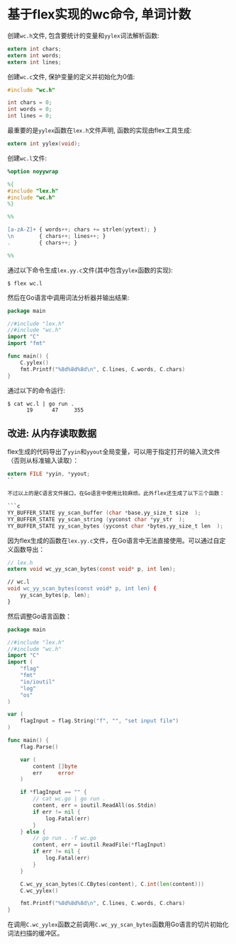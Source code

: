# 基于flex实现的wc命令, 单词计数

创建`wc.h`文件, 包含要统计的变量和`yylex`词法解析函数:

```c
extern int chars;
extern int words;
extern int lines;
```

创建`wc.c`文件, 保护变量的定义并初始化为0值:

```c
#include "wc.h"

int chars = 0;
int words = 0;
int lines = 0;
```

最重要的是`yylex`函数在`lex.h`文件声明, 函数的实现由flex工具生成:

```c
extern int yylex(void);
```

创建`wc.l`文件:

```flex
%option noyywrap

%{
#include "lex.h"
#include "wc.h"
%}

%%

[a-zA-Z]+ { words++; chars += strlen(yytext); }
\n        { chars++; lines++; }
.         { chars++; }

%%
```

通过以下命令生成`lex.yy.c`文件(其中包含`yylex`函数的实现):

```
$ flex wc.l
```

然后在Go语言中调用词法分析器并输出结果:

```go
package main

//#include "lex.h"
//#include "wc.h"
import "C"
import "fmt"

func main() {
	C.yylex()
	fmt.Printf("%8d%8d%8d\n", C.lines, C.words, C.chars)
}
```

通过以下的命令运行:

```
$ cat wc.l | go run .
      19      47     355
```

## 改进: 从内存读取数据

flex生成的代码导出了`yyin`和`yyout`全局变量，可以用于指定打开的输入流文件（否则从标准输入读取）：

```c
extern FILE *yyin, *yyout;
``

不过以上的是C语言文件接口，在Go语言中使用比较麻烦。此外flex还生成了以下三个函数：

```c
YY_BUFFER_STATE yy_scan_buffer (char *base,yy_size_t size  );
YY_BUFFER_STATE yy_scan_string (yyconst char *yy_str  );
YY_BUFFER_STATE yy_scan_bytes (yyconst char *bytes,yy_size_t len  );
```

因为flex生成的函数在`lex.yy.c`文件，在Go语言中无法直接使用。可以通过自定义函数导出：

```c
// lex.h
extern void wc_yy_scan_bytes(const void* p, int len);
```

```flex
// wc.l
void wc_yy_scan_bytes(const void* p, int len) {
	yy_scan_bytes(p, len);
}
```

然后调整Go语言函数：

```go
package main

//#include "lex.h"
//#include "wc.h"
import "C"
import (
	"flag"
	"fmt"
	"io/ioutil"
	"log"
	"os"
)

var (
	flagInput = flag.String("f", "", "set input file")
)

func main() {
	flag.Parse()

	var (
		content []byte
		err     error
	)

	if *flagInput == "" {
		// cat wc.go | go run .
		content, err = ioutil.ReadAll(os.Stdin)
		if err != nil {
			log.Fatal(err)
		}
	} else {
		// go run . -f wc.go
		content, err = ioutil.ReadFile(*flagInput)
		if err != nil {
			log.Fatal(err)
		}
	}

	C.wc_yy_scan_bytes(C.CBytes(content), C.int(len(content)))
	C.wc_yylex()

	fmt.Printf("%8d%8d%8d\n", C.lines, C.words, C.chars)
}
```

在调用`C.wc_yylex`函数之前调用`C.wc_yy_scan_bytes`函数用Go语言的切片初始化词法扫描的缓冲区。
